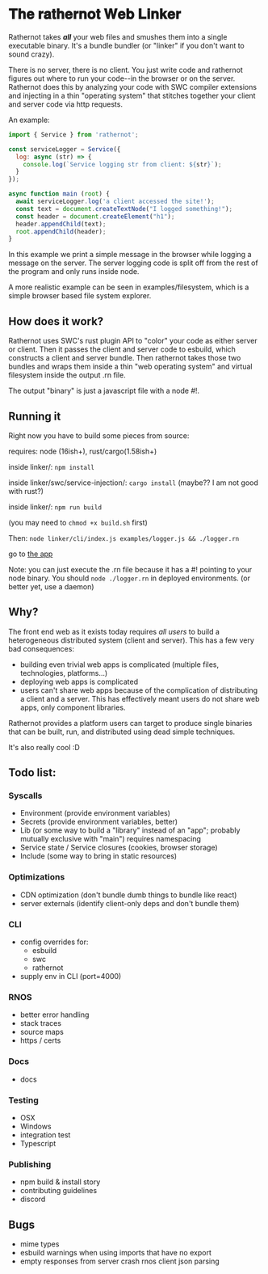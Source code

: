 # 𝐓𝐡𝐞 𝐫𝐚𝐭𝐡𝐞𝐫𝐧𝐨𝐭 𝐖𝐞𝐛 𝐋𝐢𝐧𝐤𝐞𝐫
Rathernot takes ***all*** your web files and smushes them into a single executable binary.  It's a bundle bundler (or "linker" if you don't want to sound crazy).

There is no server, there is no client.  You just write code and rathernot figures out where to run your code--in the browser or on the server.  Rathernot does this by analyzing your code with SWC compiler extensions and injecting in a thin "operating system" that stitches together your client and server code via http requests.

An example:

```js
import { Service } from 'rathernot';

const serviceLogger = Service({
  log: async (str) => {
    console.log(`Service logging str from client: ${str}`);
  }
});

async function main (root) {
  await serviceLogger.log('a client accessed the site!');
  const text = document.createTextNode("I logged something!");
  const header = document.createElement("h1");
  header.appendChild(text);
  root.appendChild(header);
}
```
In this example we print a simple message in the browser while logging a message on the server.  The server logging code is split off from the rest of the program and only runs inside node.

A more realistic example can be seen in examples/filesystem, which is a simple browser based file system explorer.

## How does it work?
Rathernot uses SWC's rust plugin API to "color" your code as either server or client.  Then it passes the client and server code to esbuild, which constructs a client and server bundle.  Then rathernot takes those two bundles and wraps them inside a thin "web operating system" and virtual filesystem inside the output .rn file.

The output "binary" is just a javascript file with a node #!.

## Running it
Right now you have to build some pieces from source:

requires: node (16ish+), rust/cargo(1.58ish+)

inside linker/: ```npm install```

inside linker/swc/service-injection/: ```cargo install``` (maybe?? I am not good with rust?)

inside linker/: ```npm run build```

(you may need to ```chmod +x build.sh``` first)

Then:
```node linker/cli/index.js examples/logger.js && ./logger.rn```

go to [the app](http://localhost:3000)

Note: you can just execute the .rn file because it has a #! pointing to your node binary.  You should  ```node ./logger.rn``` in deployed environments.  (or better yet, use a daemon)

## Why?
The front end web as it exists today requires *all users* to build a heterogeneous distributed system (client and server).  This has a few very bad consequences:
- building even trivial web apps is complicated (multiple files, technologies, platforms...)
- deploying web apps is complicated
- users can't share web apps because of the complication of distributing a client and a server.  This has effectively meant users do not share web apps, only component libraries.

Rathernot provides a platform users can target to produce single binaries that can be built, run, and distributed using dead simple techniques.

It's also really cool :D

## Todo list:

### Syscalls
- Environment (provide environment variables)
- Secrets (provide environment variables, better)
- Lib (or some way to build a "library" instead of an "app"; probably mutually exclusive with "main") requires namespacing
- Service state / Service closures (cookies, browser storage)
- Include (some way to bring in static resources)

### Optimizations
- CDN optimization (don't bundle dumb things to bundle like react)
- server externals (identify client-only deps and don't bundle them)

### CLI
- config overrides for:
  - esbuild
  - swc
  - rathernot
- supply env in CLI (port=4000)

### RNOS
- better error handling
- stack traces
- source maps
- https / certs

### Docs
- docs

### Testing
- OSX
- Windows
- integration test
- Typescript

### Publishing
- npm build & install story
- contributing guidelines
- discord

## Bugs
- mime types
- esbuild warnings when using imports that have no export
- empty responses from server crash rnos client json parsing
